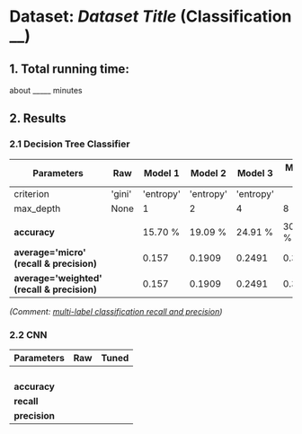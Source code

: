 # Dataset: *Dataset Title* (Classification __)

## 1. Total running time: 

about _____ minutes


## 2. Results 

### 2.1 Decision Tree Classifier

|   Parameters  |       Raw     |    Model 1    |    Model 2    |    Model 3    |    Model 4    |    Model 5    |    Model 6    |
| ------------- | ------------- | ------------- | ------------- | ------------- | ------------- | ------------- | ------------- |
| criterion     | 'gini'        | 'entropy'     | 'entropy'     | 'entropy'     |               |               |               |
| max_depth     | None          | 1             | 2             | 4             | 8             | 16            | 32            |
|               |               |               |               |               |               |               |               |
| **accuracy**  |               | 15.70 %       | 19.09 %       | 24.91 %       | 30.26 %       | 29.00 %       | 26.84 %       |
| **average='micro' (recall & precision)**    |               | 0.157         | 0.1909        | 0.2491        | 0.3026        | 0.2900        | 0.2684        |
| **average='weighted' (recall & precision)** |               | 0.157         | 0.1909        | 0.2491        | 0.3026        | 0.2900        | 0.2684        |

*(Comment: [multi-label classification recall and precision](https://stackoverflow.com/questions/52269187/facing-valueerror-target-is-multiclass-but-average-binary?rq=1))*


### 2.2 CNN

|   Parameters  |       Raw     |     Tuned     |
| ------------- | ------------- | ------------- |
|               |               |               |
|               |               |               |
|               |               |               |
|               |               |               |
| **accuracy**  |               |               |
| **recall**    |               |               |
| **precision** |               |               |


